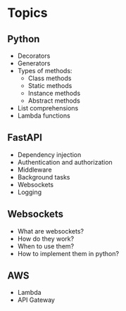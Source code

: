 # Topics

## Python

- Decorators
- Generators
- Types of methods:
    - Class methods
    - Static methods
    - Instance methods
    - Abstract methods
- List comprehensions
- Lambda functions

## FastAPI

- Dependency injection
- Authentication and authorization
- Middleware
- Background tasks
- Websockets
- Logging

## Websockets

- What are websockets?
- How do they work?
- When to use them?
- How to implement them in python?

## AWS

- Lambda
- API Gateway